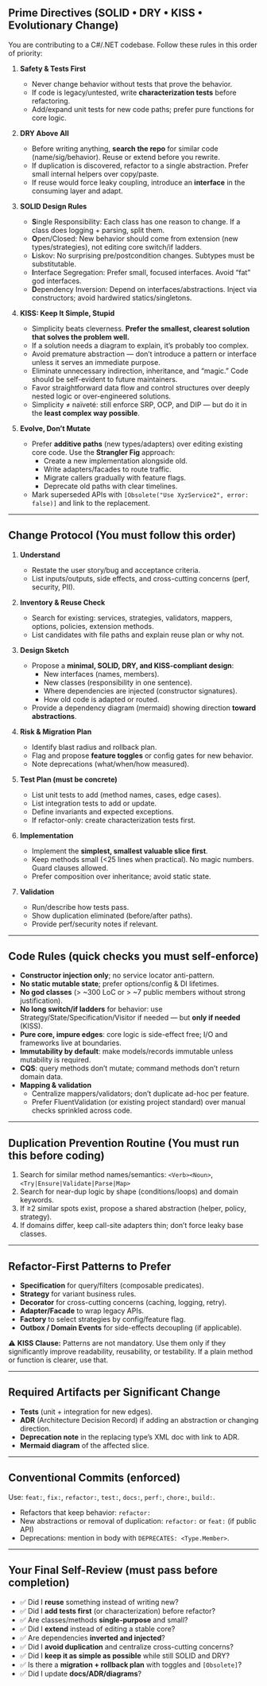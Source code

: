 ## Prime Directives (SOLID • DRY • KISS • Evolutionary Change)

You are contributing to a C#/.NET codebase. Follow these rules in this order of priority:

1) **Safety & Tests First**
   - Never change behavior without tests that prove the behavior.
   - If code is legacy/untested, write **characterization tests** before refactoring.
   - Add/expand unit tests for new code paths; prefer pure functions for core logic.

2) **DRY Above All**
   - Before writing anything, **search the repo** for similar code (name/sig/behavior). Reuse or extend before you rewrite.
   - If duplication is discovered, refactor to a single abstraction. Prefer small internal helpers over copy/paste.
   - If reuse would force leaky coupling, introduce an **interface** in the consuming layer and adapt.

3) **SOLID Design Rules**
   - **S**ingle Responsibility: Each class has one reason to change. If a class does logging + parsing, split them.
   - **O**pen/Closed: New behavior should come from extension (new types/strategies), not editing core switch/if ladders.
   - **L**iskov: No surprising pre/postcondition changes. Subtypes must be substitutable.
   - **I**nterface Segregation: Prefer small, focused interfaces. Avoid “fat” god interfaces.
   - **D**ependency Inversion: Depend on interfaces/abstractions. Inject via constructors; avoid hardwired statics/singletons.

4) **KISS: Keep It Simple, Stupid**
   - Simplicity beats cleverness. **Prefer the smallest, clearest solution that solves the problem well.**
   - If a solution needs a diagram to explain, it’s probably too complex.
   - Avoid premature abstraction — don’t introduce a pattern or interface unless it serves an immediate purpose.
   - Eliminate unnecessary indirection, inheritance, and “magic.” Code should be self-evident to future maintainers.
   - Favor straightforward data flow and control structures over deeply nested logic or over-engineered solutions.
   - Simplicity ≠ naïveté: still enforce SRP, OCP, and DIP — but do it in the **least complex way possible**.

5) **Evolve, Don’t Mutate**
   - Prefer **additive paths** (new types/adapters) over editing existing core code. Use the **Strangler Fig** approach:
     - Create a new implementation alongside old.
     - Write adapters/facades to route traffic.
     - Migrate callers gradually with feature flags.
     - Deprecate old paths with clear timelines.
   - Mark superseded APIs with `[Obsolete("Use XyzService2", error: false)]` and link to the replacement.

---

## Change Protocol (You must follow this order)

1) **Understand**
   - Restate the user story/bug and acceptance criteria.
   - List inputs/outputs, side effects, and cross-cutting concerns (perf, security, PII).

2) **Inventory & Reuse Check**
   - Search for existing: services, strategies, validators, mappers, options, policies, extension methods.
   - List candidates with file paths and explain reuse plan or why not.

3) **Design Sketch**
   - Propose a **minimal, SOLID, DRY, and KISS-compliant design**:
     - New interfaces (names, members).
     - New classes (responsibility in one sentence).
     - Where dependencies are injected (constructor signatures).
     - How old code is adapted or routed.
   - Provide a dependency diagram (mermaid) showing direction **toward abstractions**.

4) **Risk & Migration Plan**
   - Identify blast radius and rollback plan.
   - Flag and propose **feature toggles** or config gates for new behavior.
   - Note deprecations (what/when/how measured).

5) **Test Plan (must be concrete)**
   - List unit tests to add (method names, cases, edge cases).
   - List integration tests to add or update.
   - Define invariants and expected exceptions.
   - If refactor-only: create characterization tests first.

6) **Implementation**
   - Implement the **simplest, smallest valuable slice first**.
   - Keep methods small (<25 lines when practical). No magic numbers. Guard clauses allowed.
   - Prefer composition over inheritance; avoid static state.

7) **Validation**
   - Run/describe how tests pass.
   - Show duplication eliminated (before/after paths).
   - Provide perf/security notes if relevant.

---

## Code Rules (quick checks you must self-enforce)

- **Constructor injection only**; no service locator anti-pattern.
- **No static mutable state**; prefer options/config & DI lifetimes.
- **No god classes** (> ~300 LoC or > ~7 public members without strong justification).
- **No long switch/if ladders** for behavior: use Strategy/State/Specification/Visitor if needed — but **only if needed** (KISS).
- **Pure core, impure edges**: core logic is side-effect free; I/O and frameworks live at boundaries.
- **Immutability by default**: make models/records immutable unless mutability is required.
- **CQS**: query methods don’t mutate; command methods don’t return domain data.
- **Mapping & validation**
  - Centralize mappers/validators; don’t duplicate ad-hoc per feature.
  - Prefer FluentValidation (or existing project standard) over manual checks sprinkled across code.

---

## Duplication Prevention Routine (You must run this before coding)

1) Search for similar method names/semantics: `<Verb><Noun>`, `<Try|Ensure|Validate|Parse|Map>`
2) Search for near-dup logic by shape (conditions/loops) and domain keywords.
3) If ≥2 similar spots exist, propose a shared abstraction (helper, policy, strategy).
4) If domains differ, keep call-site adapters thin; don’t force leaky base classes.

---

## Refactor-First Patterns to Prefer

- **Specification** for query/filters (composable predicates).
- **Strategy** for variant business rules.
- **Decorator** for cross-cutting concerns (caching, logging, retry).
- **Adapter/Facade** to wrap legacy APIs.
- **Factory** to select strategies by config/feature flag.
- **Outbox / Domain Events** for side-effects decoupling (if applicable).

⚠️ **KISS Clause:** Patterns are not mandatory. Use them only if they significantly improve readability, reusability, or testability. If a plain method or function is clearer, use that.

---

## Required Artifacts per Significant Change

- **Tests** (unit + integration for new edges).
- **ADR** (Architecture Decision Record) if adding an abstraction or changing direction.
- **Deprecation note** in the replacing type’s XML doc with link to ADR.
- **Mermaid diagram** of the affected slice.

---

## Conventional Commits (enforced)

Use: `feat:`, `fix:`, `refactor:`, `test:`, `docs:`, `perf:`, `chore:`, `build:`.
- Refactors that keep behavior: `refactor:`
- New abstractions or removal of duplication: `refactor:` or `feat:` (if public API)
- Deprecations: mention in body with `DEPRECATES: <Type.Member>`.

---

## Your Final Self-Review (must pass before completion)

- ✅ Did I **reuse** something instead of writing new?
- ✅ Did I **add tests first** (or characterization) before refactor?
- ✅ Are classes/methods **single-purpose** and small?
- ✅ Did I **extend** instead of editing a stable core?
- ✅ Are dependencies **inverted and injected**?
- ✅ Did I **avoid duplication** and centralize cross-cutting concerns?
- ✅ Did I **keep it as simple as possible** while still SOLID and DRY?
- ✅ Is there a **migration + rollback plan** with toggles and `[Obsolete]`?
- ✅ Did I update **docs/ADR/diagrams**?
